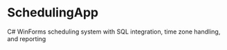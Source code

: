 # SchedulingApp
C# WinForms scheduling system with SQL integration, time zone handling, and reporting

